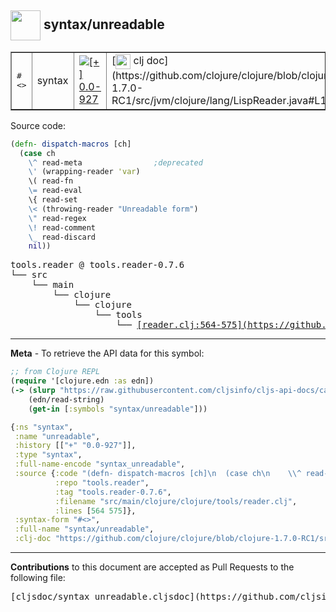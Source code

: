 ## <img width="48px" valign="middle" src="http://i.imgur.com/Hi20huC.png"> syntax/unreadable

 <table border="1">
<tr>
<td><samp>#<></samp></td>
<td>syntax</td>
<td><a href="https://github.com/cljsinfo/cljs-api-docs/tree/0.0-927"><img valign="middle" alt="[+] 0.0-927" src="https://img.shields.io/badge/+-0.0--927-lightgrey.svg"></a> </td>
<td>
[<img height="24px" valign="middle" src="http://i.imgur.com/1GjPKvB.png"> clj doc](https://github.com/clojure/clojure/blob/clojure-1.7.0-RC1/src/jvm/clojure/lang/LispReader.java#L115)
</td>
</tr>
</table>






Source code:

```clj
(defn- dispatch-macros [ch]
  (case ch
    \^ read-meta                ;deprecated
    \' (wrapping-reader 'var)
    \( read-fn
    \= read-eval
    \{ read-set
    \< (throwing-reader "Unreadable form")
    \" read-regex
    \! read-comment
    \_ read-discard
    nil))
```

 <pre>
tools.reader @ tools.reader-0.7.6
└── src
    └── main
        └── clojure
            └── clojure
                └── tools
                    └── <ins>[reader.clj:564-575](https://github.com/clojure/tools.reader/blob/tools.reader-0.7.6/src/main/clojure/clojure/tools/reader.clj#L564-L575)</ins>
</pre>


---

__Meta__ - To retrieve the API data for this symbol:

```clj
;; from Clojure REPL
(require '[clojure.edn :as edn])
(-> (slurp "https://raw.githubusercontent.com/cljsinfo/cljs-api-docs/catalog/cljs-api.edn")
    (edn/read-string)
    (get-in [:symbols "syntax/unreadable"]))
```

```clj
{:ns "syntax",
 :name "unreadable",
 :history [["+" "0.0-927"]],
 :type "syntax",
 :full-name-encode "syntax_unreadable",
 :source {:code "(defn- dispatch-macros [ch]\n  (case ch\n    \\^ read-meta                ;deprecated\n    \\' (wrapping-reader 'var)\n    \\( read-fn\n    \\= read-eval\n    \\{ read-set\n    \\< (throwing-reader \"Unreadable form\")\n    \\\" read-regex\n    \\! read-comment\n    \\_ read-discard\n    nil))",
          :repo "tools.reader",
          :tag "tools.reader-0.7.6",
          :filename "src/main/clojure/clojure/tools/reader.clj",
          :lines [564 575]},
 :syntax-form "#<>",
 :full-name "syntax/unreadable",
 :clj-doc "https://github.com/clojure/clojure/blob/clojure-1.7.0-RC1/src/jvm/clojure/lang/LispReader.java#L115"}

```

---

__Contributions__ to this document are accepted as Pull Requests to the following file:

 <pre>
[cljsdoc/syntax_unreadable.cljsdoc](https://github.com/cljsinfo/cljs-api-docs/blob/master/cljsdoc/syntax_unreadable.cljsdoc)
</pre>

